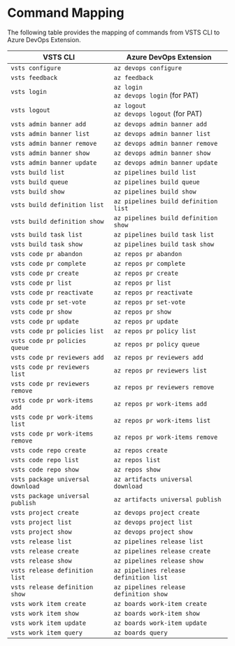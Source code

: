# Command Mapping

The following table provides the mapping of commands from VSTS CLI to Azure DevOps Extension.

|VSTS CLI|Azure DevOps Extension|
|---|---|
|`vsts configure`|`az devops configure`|
|`vsts feedback`|`az feedback`|
|`vsts login`|`az login` <br> `az devops login` (for PAT)|
|`vsts logout`|`az logout` <br> `az devops logout` (for PAT)|
|`vsts admin banner add`|`az devops admin banner add`|
|`vsts admin banner list`|`az devops admin banner list`|
|`vsts admin banner remove`|`az devops admin banner remove`|
|`vsts admin banner show`|`az devops admin banner show`|
|`vsts admin banner update`|`az devops admin banner update`|
|`vsts build list`|`az pipelines build list`|
|`vsts build queue`|`az pipelines build queue`|
|`vsts build show`|`az pipelines build show`|
|`vsts build definition list`|`az pipelines build definition list`|
|`vsts build definition show`|`az pipelines build definition show`|
|`vsts build task list`|`az pipelines build task list`|
|`vsts build task show`|`az pipelines build task show`|
|`vsts code pr abandon`|`az repos pr abandon`|
|`vsts code pr complete`|`az repos pr complete`|
|`vsts code pr create`|`az repos pr create`|
|`vsts code pr list`|`az repos pr list`|
|`vsts code pr reactivate`|`az repos pr reactivate`|
|`vsts code pr set-vote`|`az repos pr set-vote`|
|`vsts code pr show`|`az repos pr show`|
|`vsts code pr update`|`az repos pr update`|
|`vsts code pr policies list`|`az repos pr policy list`|
|`vsts code pr policies queue`|`az repos pr policy queue`|
|`vsts code pr reviewers add`|`az repos pr reviewers add`|
|`vsts code pr reviewers list`|`az repos pr reviewers list`|
|`vsts code pr reviewers remove`|`az repos pr reviewers remove`|
|`vsts code pr work-items add`|`az repos pr work-items add`|
|`vsts code pr work-items list`|`az repos pr work-items list`|
|`vsts code pr work-items remove`|`az repos pr work-items remove`|
|`vsts code repo create`|`az repos create`|
|`vsts code repo list`|`az repos list`|
|`vsts code repo show`|`az repos show`|
|`vsts package universal download`|`az artifacts universal download`|
|`vsts package universal publish`|`az artifacts universal publish`|
|`vsts project create`|`az devops project create`|
|`vsts project list`|`az devops project list`|
|`vsts project show`|`az devops project show`|
|`vsts release list`|`az pipelines release list`|
|`vsts release create`|`az pipelines release create`|
|`vsts release show`|`az pipelines release show`|
|`vsts release definition list`|`az pipelines release definition list`|
|`vsts release definition show`|`az pipelines release definition show`|
|`vsts work item create`|`az boards work-item create`|
|`vsts work item show`|`az boards work-item show`|
|`vsts work item update`|`az boards work-item update`|
|`vsts work item query`|`az boards query`|
